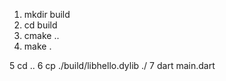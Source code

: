 1. mkdir build
2. cd build
3. cmake ..
4. make .

5 cd ..
6 cp ./build/libhello.dylib ./
7 dart main.dart
